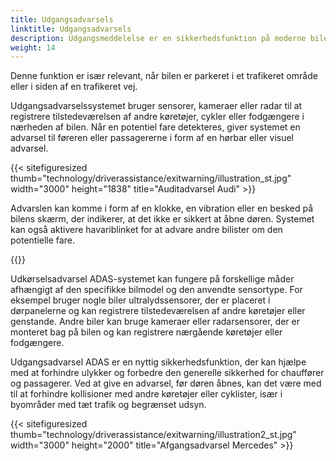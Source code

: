 ```yaml
---
title: Udgangsadvarsels
linktitle: Udgangsadvarsels
description: Udgangsmeddelelse er en sikkerhedsfunktion på moderne biler designet til at advare førere og passagerer om potentielle farer, når de forbereder sig på at forlade køretøjet.
weight: 14
---
```

<!-- markdownlint-disable MD033 -->
Denne funktion er især relevant, når bilen er parkeret i et trafikeret område eller i siden af ​​en trafikeret vej.

Udgangsadvarselssystemet bruger sensorer, kameraer eller radar til at registrere tilstedeværelsen af ​​andre køretøjer, cykler eller fodgængere i nærheden af ​​bilen. Når en potentiel fare detekteres, giver systemet en advarsel til føreren eller passagererne i form af en hørbar eller visuel advarsel.

{{< sitefiguresized thumb="technology/driverassistance/exitwarning/illustration_st.jpg" width="3000" height="1838" title="Auditadvarsel Audi" >}}

Advarslen kan komme i form af en klokke, en vibration eller en besked på bilens skærm, der indikerer, at det ikke er sikkert at åbne døren. Systemet kan også aktivere havariblinket for at advare andre bilister om den potentielle fare.

{{<evkxdisplayaddarticle />}}

Udkørselsadvarsel ADAS-systemet kan fungere på forskellige måder afhængigt af den specifikke bilmodel og den anvendte sensortype. For eksempel bruger nogle biler ultralydssensorer, der er placeret i dørpanelerne og kan registrere tilstedeværelsen af ​​andre køretøjer eller genstande. Andre biler kan bruge kameraer eller radarsensorer, der er monteret bag på bilen og kan registrere nærgående køretøjer eller fodgængere.

Udgangsadvarsel ADAS er en nyttig sikkerhedsfunktion, der kan hjælpe med at forhindre ulykker og forbedre den generelle sikkerhed for chauffører og passagerer. Ved at give en advarsel, før døren åbnes, kan det være med til at forhindre kollisioner med andre køretøjer eller cyklister, især i byområder med tæt trafik og begrænset udsyn.

{{< sitefiguresized thumb="technology/driverassistance/exitwarning/illustration2_st.jpg" width="3000" height="2000" title="Afgangsadvarsel Mercedes" >}}
